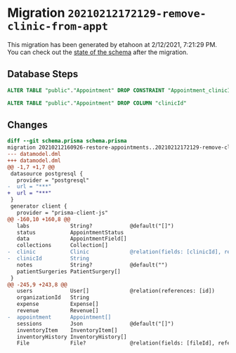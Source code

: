 # Migration `20210212172129-remove-clinic-from-appt`

This migration has been generated by etahoon at 2/12/2021, 7:21:29 PM.
You can check out the [state of the schema](./schema.prisma) after the migration.

## Database Steps

```sql
ALTER TABLE "public"."Appointment" DROP CONSTRAINT "Appointment_clinicId_fkey"

ALTER TABLE "public"."Appointment" DROP COLUMN "clinicId"
```

## Changes

```diff
diff --git schema.prisma schema.prisma
migration 20210212160926-restore-appointments..20210212172129-remove-clinic-from-appt
--- datamodel.dml
+++ datamodel.dml
@@ -1,7 +1,7 @@
 datasource postgresql {
   provider = "postgresql"
-  url = "***"
+  url = "***"
 }
 generator client {
   provider = "prisma-client-js"
@@ -160,10 +160,8 @@
   labs             String?            @default("[]")
   status           AppointmentStatus
   data             AppointmentField[]
   collections      Collection[]
-  clinic           Clinic             @relation(fields: [clinicId], references: [id])
-  clinicId         String
   notes            String?            @default("")
   patientSurgeries PatientSurgery[]
 }
@@ -245,9 +243,8 @@
   users            User[]             @relation(references: [id])
   organizationId   String
   expense          Expense[]
   revenue          Revenue[]
-  appointment      Appointment[]
   sessions         Json               @default("[]")
   inventoryItem    InventoryItem[]
   inventoryHistory InventoryHistory[]
   File             File?              @relation(fields: [fileId], references: [id])
```


